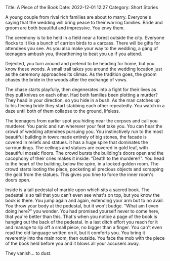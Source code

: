 Title: A Piece of the Book
Date: 2022-12-01 12:27
Category: Short Stories

A young couple from rival rich families are about to marry. Everyone's saying that the wedding will bring peace to their warring families. Bride and groom are both beautiful and impressive. You envy them.

The ceremony is to be held in a field near a forest outside the city. Everyone flocks to it like a bunch of carrion birds to a carcass. There will be gifts for attendees you see. As you also make your way to the wedding, a gang of teenagers ambush you, threathening to beat you up if you attend.

Dejected, you turn around and pretend to be heading for home, but you know these woods. A small trail takes you around the wedding location just as the ceremony approaches its climax. As the tradition goes, the groom chases the bride in the woods after the exchange of vows. 

The chase starts playfully, then degenerates into a fight for their lives as they pull knives on each other. Had both families been plotting a murder? They head in your direction, so you hide in a bush. As the man catches up to his fleeing bride they start stabbing each other repeatedly. You watch in a daze until both of them collapse to the ground, lifeless.

The teenagers from earlier spot you hiding near the corpses and call you murderer. You panic and run wherever your feet take you. You can hear the crowd of wedding attendees pursuing you. You instinctively run to the most beautiful building in town: made entirely of big stones, the facade is covered in reliefs and statues. It has a huge spire that dominates the surroundings. The ceilings and statues are covered in gold leaf, with beautiful mosaic floors. The crowd bursts the building's doors open and the cacophony of their cries makes it inside: "Death to the murderer!". You head to the heart of the building, below the spire, in a locked golden room. The crowd starts looting the place, pocketing all precious objects and scrapping the gold from the statues. This gives you time to force the inner room's doors open.

Inside is a tall pedestal of marble upon which sits a sacred book. The pedestal is so tall that you can't even see what's on top, but you know the book is there. You jump again and again, extending your arm but to no avail. You throw your body at the pedestal, but it won't budge. "What am I even doing here?" you wonder. You had promised yourself never to come here, that you're better than this. That's when you notice a page of the book is hanging out the back of the pedestal. In a last ditch effort you reach for it and manage to rip off a small piece, no bigger than a finger. You can't even read the old language written on it, but it comforts you. You bring it reverently into the main room, then outside. You face the mob with the piece of the book held before you and it blows all your accusers away. 

They vanish... to dust.

